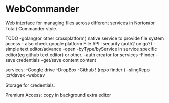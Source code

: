 # WebCommander
Web interface for managing files across different services in Norton(or Total) Commander style.

TODO
-golang(or other crossplatform) native service to provide file system access - also check google platform File API
-security (auth2 on go?)
-simple text editor/advance
-open -byType/byService in service specific editor(eg github text editor) or other.
-auth creator for services
-Finder
-save credentials
-get/save content content


services:
-Google drive
-DropBox
-Github ! (repo finder )
-slingRepo jcr/davex
-webdav


Storage for credentials.

Premium Access:
copy in background
extra editor
